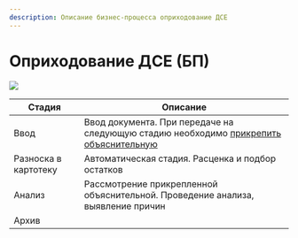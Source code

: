 ```yaml
---
description: Описание бизнес-процесса оприходование ДСЕ
---
```


# Оприходование ДСЕ (БП)

![](<../../../../.gitbook/assets/image (210).png>)

| Стадия               | Описание                                                                                                             |
| -------------------- | -------------------------------------------------------------------------------------------------------------------- |
| Ввод                 | Ввод документа. При передаче на следующую стадию необходимо [прикрепить объяснительную](dobavlenie-obyasnitelnoi.md) |
| Разноска в картотеку | Автоматическая стадия. Расценка и подбор остатков                                                                    |
| Анализ               | Рассмотрение прикрепленной объяснительной. Проведение анализа, выявление причин                                      |
| Архив                |                                                                                                                      |

